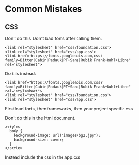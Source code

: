 # Common Mistakes
## CSS
Don't do this. Don't load fonts after calling them.

    <link rel="stylesheet" href="css/foundation.css">
    <link rel="stylesheet" href="css/app.css">
    <link href="https://fonts.googleapis.com/css?family=Bitter|Cabin|Padauk|PT+Sans|Rubik|Frank+Ruhl+Libre" rel="stylesheet">

Do this instead:

    <link href="https://fonts.googleapis.com/css?family=Bitter|Cabin|Padauk|PT+Sans|Rubik|Frank+Ruhl+Libre" rel="stylesheet">
    <link rel="stylesheet" href="css/foundation.css">
    <link rel="stylesheet" href="css/app.css">

First load fonts, then frameworks, then your project specific css.

Don't do this in the html document.

    <style>
      body {
        background-image: url("images/bg2.jpg");
        background-size: cover;
      }
    </style>
    
Instead include the css in the app.css


